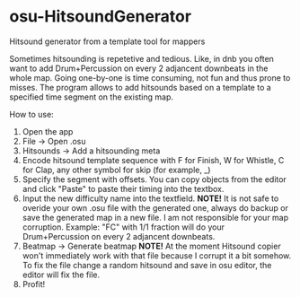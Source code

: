 # osu-HitsoundGenerator
Hitsound generator from a template tool for mappers

Sometimes hitsounding is repetetive and tedious. Like, in dnb you often want to add Drum+Percussion on every 2 adjancent downbeats in the whole map. Going one-by-one is time consuming, not fun and thus prone to misses. The program allows to add hitsounds based on a template to a specified time segment on the existing map.

How to use:  
1) Open the app
2) File -> Open .osu
3) Hitsounds -> Add a hitsounding meta
4) Encode hitsound template sequence with F for Finish, W for Whistle, C for Clap, any other symbol for skip (for example, _)
5) Specify the segment with offsets. You can copy objects from the editor and click "Paste" to paste their timing into the textbox.
6) Input the new difficulty name into the textfield. **NOTE!** It is not safe to overide your own .osu file with the generated one, always do backup or save the generated map in a new file. I am not responsible for your map corruption.
Example: "FC" with 1/1 fraction will do your Drum+Percussion on every 2 adjancent downbeats.
7) Beatmap -> Generate beatmap
**NOTE!** At the moment Hitsound copier won't immediately work with that file because I corrupt it a bit somehow. To fix the file change a random hitsound and save in osu editor, the editor will fix the file.  
8) Profit!